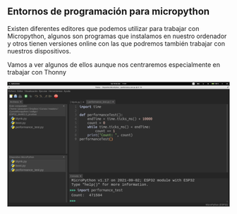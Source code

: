 ## Entornos de programación para micropython

Existen diferentes editores que podemos utilizar para trabajar con Micropython, algunos son programas que instalamos en nuestro ordenador y otros tienen versiones online con las que podremos también trabajar con nuestros dispositivos.

Vamos a ver algunos de ellos aunque nos centraremos especialmente en trabajar con Thonny

![](./images/thonny_microython.png)


